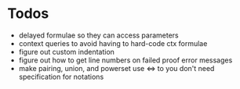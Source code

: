 # Todos

* delayed formulae so they can access parameters
* context queries to avoid having to hard-code ctx formulae
* figure out custom indentation
* figure out how to get line numbers on failed proof error messages
* make pairing, union, and powerset use <=> to you don't need specification for notations

